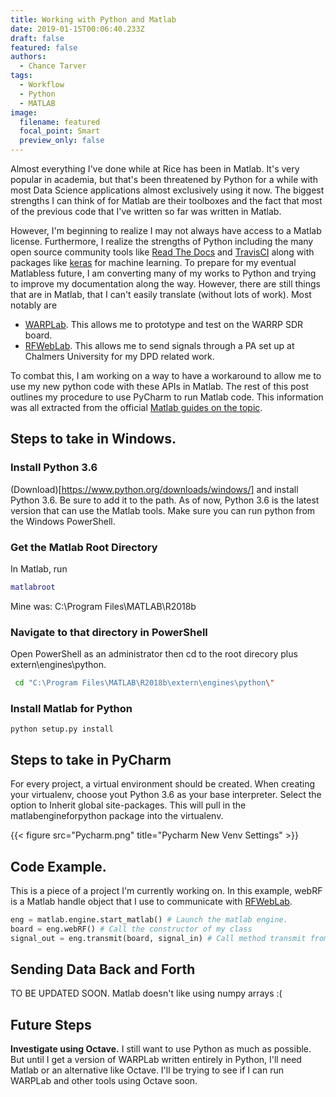 ```yaml
---
title: Working with Python and Matlab
date: 2019-01-15T00:06:40.233Z
draft: false
featured: false
authors:
  - Chance Tarver
tags:
  - Workflow
  - Python
  - MATLAB
image:
  filename: featured
  focal_point: Smart
  preview_only: false
---
```

Almost everything I've done while at Rice has been in Matlab. It's very popular in academia, but that's been threatened by Python for a while with most Data Science applications almost exclusively using it now. The biggest strengths I can think of for Matlab are their toolboxes and the fact that most of the previous code that I've written so far was written in Matlab. 

However, I'm beginning to realize I may not always have access to a Matlab license. Furthermore, I realize the strengths of Python including the many open source community tools like [Read The Docs](https://readthedocs.org/) and [TravisCI](https://travis-ci.org/) along with packages like [keras](https://keras.io/) for machine learning. To prepare for my eventual Matlabless future, I am converting many of my works to Python and trying to improve my documentation along the way. However, there are still things that are in Matlab, that I can't easily translate (without lots of work).  Most notably are 
 * [WARPLab](http://warpproject.org/trac/wiki/WARPLab). This allows me to prototype and test on the WARRP SDR board.
 * [RFWebLab](http://dpdcompetition.com/rfweblab/about/). This allows me to send signals through a PA set up at Chalmers University for my DPD related work. 
 
 To combat this, I am working on a way to have a workaround to allow me to use my new python code with these APIs in Matlab. The rest of this post outlines my procedure to use PyCharm to run Matlab code. This information was all extracted from the official [Matlab guides on the topic](https://www.mathworks.com/help/matlab/matlab_external/install-the-matlab-engine-for-python.html).
 
 
## Steps to take in Windows.
### Install Python 3.6
(Download)[https://www.python.org/downloads/windows/] and install Python 3.6. Be sure to add it to the path. As of now, Python 3.6 is the latest version that can use the Matlab tools.  Make sure you can run python from the Windows PowerShell.

### Get the Matlab Root Directory
In Matlab, run
```matlab
matlabroot
```
Mine was: C:\Program Files\MATLAB\R2018b
### Navigate to that directory in PowerShell
Open PowerShell as an administrator then cd to the root direcory plus extern\engines\python. 
```bash
 cd "C:\Program Files\MATLAB\R2018b\extern\engines\python\"
 ```
### Install Matlab for Python
```
python setup.py install
```

## Steps to take in PyCharm
For every project, a virtual environment should be created. When creating your virtualenv, choose yout Python 3.6 as your base interpreter. Select the option to Inherit global site-packages. This will pull in the matlabengineforpython package into the virtualenv.

{{< figure src="Pycharm.png" title="Pycharm New Venv Settings" >}}

## Code Example. 
This is a piece of a project I'm currently working on. In this example, webRF is a Matlab handle object that I use to communicate with [RFWebLab](http://dpdcompetition.com/rfweblab/about/).

```python
eng = matlab.engine.start_matlab() # Launch the matlab engine.
board = eng.webRF() # Call the constructor of my class
signal_out = eng.transmit(board, signal_in) # Call method transmit from class webRF. 
 ``` 
 
## Sending Data Back and Forth
TO BE UPDATED SOON. Matlab doesn't like using numpy arrays :(
 
## Future Steps
**Investigate using Octave.** I still want to use Python as much as possible. But until I get a version of WARPLab written entirely in Python, I'll need Matlab or an alternative like Octave. I'll be trying to see if I can run WARPLab and other tools using Octave soon.